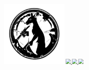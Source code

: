 <div align="center">
  <img src="logo.svg" alt="sarl" height="190" />
  <a href="https://soldeer.xyz/project/sarl">
    <img src="https://img.shields.io/badge/soldeer-0.3.0-blue">
  </a>
  <a href="https://github.com/whisskey/sarl/actions/workflows/ci.yml">
    <img src="https://img.shields.io/github/actions/workflow/status/whisskey/sarl/ci.yml?branch=main&label=build">
  </a>
  <a href="https://github.com/whisskey/sarl/actions/workflows/ci-all-via-ir.yml">
    <img src="https://img.shields.io/badge/solidity-%3E=0.8.4%20%3C=0.8.27-aa6746">
  </a>
  <br>
</div>